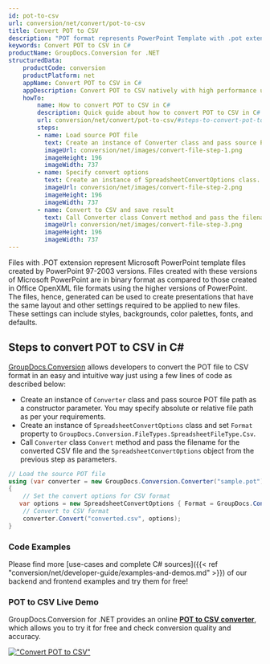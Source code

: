 ```yaml
---
id: pot-to-csv
url: conversion/net/convert/pot-to-csv
title: Convert POT to CSV
description: "POT format represents PowerPoint Template with .pot extension. Learn how to convert POT to CSV file programmatically in C# language using GroupDocs.Conversion for .NET library."
keywords: Convert POT to CSV in C#
productName: GroupDocs.Conversion for .NET
structuredData:
    productCode: conversion
    productPlatform: net
    appName: Convert POT to CSV in C#
    appDescription: Convert POT to CSV natively with high performance using C# language and server side GroupDocs.Conversion for .NET APIs, without the use of any software like Microsoft or Open Office.
    howTo:
        name: How to convert POT to CSV in C# 
        description: Quick guide about how to convert POT to CSV in C# with high performance and accuracy.
        url: conversion/net/convert/pot-to-csv/#steps-to-convert-pot-to-csv-in-c
        steps:
        - name: Load source POT file 
          text: Create an instance of Converter class and pass source POT file path as a constructor parameter. You may specify absolute or relative file path as per your requirements. 
          imageUrl: conversion/net/images/convert-file-step-1.png
          imageHeight: 196
          imageWidth: 737
        - name: Specify convert options 
          text: Create an instance of SpreadsheetConvertOptions class.
          imageUrl: conversion/net/images/convert-file-step-2.png
          imageHeight: 196
          imageWidth: 737
        - name: Convert to CSV and save result 
          text: Call Converter class Convert method and pass the filename for the converted HTML file and the SpreadsheetConvertOptions object from the previous step as parameters.
          imageUrl: conversion/net/images/convert-file-step-3.png
          imageHeight: 196
          imageWidth: 737
---
```


Files with .POT extension represent Microsoft PowerPoint template files created by PowerPoint 97-2003 versions. Files created with these versions of Microsoft PowerPoint are in binary format as compared to those created in Office OpenXML file formats using the higher versions of PowerPoint. The files, hence, generated can be used to create presentations that have the same layout and other settings required to be applied to new files. These settings can include styles, backgrounds, color palettes, fonts, and defaults.

## Steps to convert POT to CSV in C#

[GroupDocs.Conversion](https://products.groupdocs.com/conversion/net) allows developers to convert the POT file to CSV format in an easy and intuitive way just using a few lines of code as described below:

* Create an instance of `Converter` class and pass source POT file path as a constructor parameter. You may specify absolute or relative file path as per your requirements. 
* Create an instance of `SpreadsheetConvertOptions` class and set `Format` property to `GroupDocs.Conversion.FileTypes.SpreadsheetFileType.Csv`.
* Call `Converter` class `Convert` method and pass the filename for the converted CSV file and the `SpreadsheetConvertOptions` object from the previous step as parameters.

```csharp
// Load the source POT file
using (var converter = new GroupDocs.Conversion.Converter("sample.pot"))
{
    // Set the convert options for CSV format
   var options = new SpreadsheetConvertOptions { Format = GroupDocs.Conversion.FileTypes.SpreadsheetFileType.Csv };
    // Convert to CSV format
    converter.Convert("converted.csv", options);
}
```

### Code Examples

Please find more [use-cases and complete C# sources]({{< ref "conversion/net/developer-guide/examples-and-demos.md" >}}) of our backend and frontend examples and try them for free!

### POT to CSV Live Demo

GroupDocs.Conversion for .NET provides an online [**POT to CSV converter**](https://products.groupdocs.app/conversion/pot-to-csv), which allows you to try it for free and check conversion quality and accuracy.

[!["Convert POT to CSV"](conversion/net/images/convert-to-csv/convert-pot-to-csv.png)](https://products.groupdocs.app/conversion/pot-to-csv)